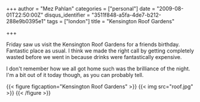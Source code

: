+++
author = "Mez Pahlan"
categories = ["personal"]
date = "2009-08-01T22:50:00Z"
disqus_identifier = "3511f848-a5fa-4de7-b212-288e9b0395e1"
tags = ["london"]
title = "Kensington Roof Gardens"

+++

Friday saw us visit the Kensington Roof Gardens for a friends birthday. Fantastic place as usual. I think we made the
right call by getting completely wasted before we went in because drinks were fantastically expensive.

I don't remember how we all got home such was the brilliance of the night. I'm a bit out of it today though, as you can
probably tell.

{{< figure figcaption="Kensington Roof Gardens" >}}
    {{< img src="roof.jpg" >}}
{{< /figure >}}

<!--more-->
